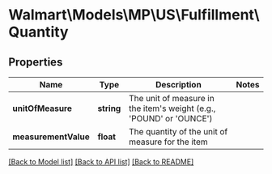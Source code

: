 # Walmart\Models\MP\US\Fulfillment\Quantity

## Properties

Name | Type | Description | Notes
------------ | ------------- | ------------- | -------------
**unitOfMeasure** | **string** | The unit of measure in the item's weight (e.g., 'POUND' or 'OUNCE') |
**measurementValue** | **float** | The quantity of the unit of measure for the item |


[[Back to Model list]](./) [[Back to API list]](../../../../../README.md#supported-apis) [[Back to README]](../../../../../README.md)
